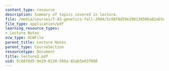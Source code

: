 ```yaml
---
content_type: resource
description: Summary of topics covered in lecture.
file: /media/courses/7-03-genetics-fall-2004/5c88f8d59e290130506a82ab5e03f008_lecture2.pdf
file_type: application/pdf
learning_resource_types:
- Lecture Notes
ocw_type: OCWFile
parent_title: Lecture Notes
parent_type: CourseSection
resourcetype: Document
title: lecture2.pdf
uid: 5c88f8d5-9e29-0130-506a-82ab5e03f008
---
```

